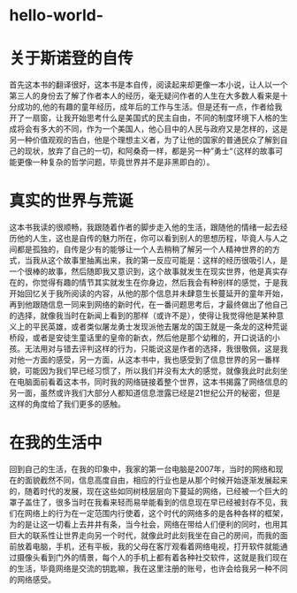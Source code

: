 # hello-world-
# 关于斯诺登的自传


  首先这本书的翻译很好，这本书是本自传，阅读起来却更像一本小说，让人以一个第三人的身份去了解了作者本人的经历，毫无疑问作者的人生在大多数人看来是十分成功的,他的有趣的童年经历，成年后的工作与生活。但是还有一点，作者给我开了一扇窗，让我开始思考什么是美国式的民主自由，不同的制度环境下人格的生成将会有多大的不同，作为一个美国人，他心目中的人民与政府又是怎样的，这是另一种价值观观的告白，他是个理想主义者，为了让他的国家的普通民众了解到自己的现状，放弃了自己的一切，和阿桑奇一样，都是另一种”勇士“（这样的故事可能更像一种复杂的哲学问题，毕竟世界并不是非黑即白的）。
  
# 真实的世界与荒诞
   这本书我读的很顺畅，我跟随着作者的脚步走入他的生活，跟随他的情绪一起去经历他的人生，这也是自传的魅力所在，你可以看到别人的思想历程，毕竟人与人之间都是孤独的，自传是少有的能够让一个人去稍稍了解另一个人精神世界的的方式，当我从这个故事里抽离出来，我的第一反应可能是：这样的经历很吸引人，是一个很棒的故事，然后随即我又意识到，这个故事就发生在现实世界，他是真实存在的，你觉得有趣的情节其实就发生在你身边，然后我会有种别样的感觉，于是我开始回忆关于我所阅读的内容，从他的那个信息并未肆意生长蔓延开的童年开始，再到他跟随信息一同来到网络的新时代，在一番问题思考后，才最终做出了他自己的选择，就像我当时在新闻上看到的那样（或许不是），使得让我觉得他是某种意义上的平民英雄，或者类似屠龙勇士发现派他去屠龙的国王就是一条龙的这种荒诞桥段，或者是安徒生童话里的皇帝的新衣，然后他是那个幼稚的，开口说话的小孩。无法用对与错去评判这样的行为，只能说这是作者的选择，我很敬佩，这是我对他一方面的感受，另一方面，从这本书中，我也感受到了信息世界的另一番样貌，可能因为我们早已经习惯了，所以我们并没有太大的感觉，就像我此时此刻坐在电脑面前看着这本书，同时我的网络链接着整个世界，这本书揭露了网络信息的另一面，虽然或许我们大部分人都知道信息泄露已经是21世纪公开的秘密，但是这样的角度给了我们更多的感触。
    
# 在我的生活中 
   回到自己的生活，在我的印象中，我家的第一台电脑是2007年，当时的网络和现在的面貌截然不同，信息高度自由，相应的行业也是从那个时候开始逐渐发展起来的，随着时代的发展，现在这些如同树枝层层向下蔓延的网络，已经被一个巨大的罩子盖住了，很多当时在我看来轻而易举能看到的信息现在早已经被封存不见，我们在网络上的行为在一定范围内行使着，这个时代的网络多的是各种各样的框架，为的是让这一切看上去井井有条，当今社会，网络在带给人们便利的同时，也用其巨大的联系性让世界走向另一个时代，就像此时此刻我坐在自己的房间，而我的面前放着电脑，手机，还有平板，我的父母在客厅观看着网络电视，打开软件就能通过摄像头看到门外的情景，每个人的手机上都有着各种社交软件，这就是我们现在的生活，毕竟网络是交流的钥匙嘛，我在这里注册的账号，也许会给我另一种不同的网络感受。
